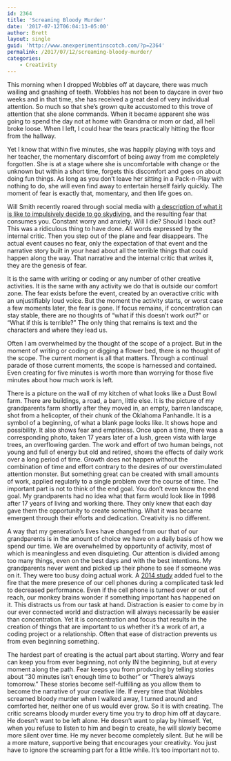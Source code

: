 ```yaml
---
id: 2364
title: 'Screaming Bloody Murder'
date: '2017-07-12T06:04:13-05:00'
author: Brett
layout: single
guid: 'http://www.anexperimentinscotch.com/?p=2364'
permalink: /2017/07/12/screaming-bloody-murder/
categories:
    - Creativity
---
```


This morning when I dropped Wobbles off at daycare, there was much wailing and gnashing of teeth. Wobbles has not been to daycare in over two weeks and in that time, she has received a great deal of very individual attention. So much so that she’s grown quite accustomed to this trove of attention that she alone commands. When it became apparent she was going to spend the day not at home with Grandma or mom or dad, all hell broke loose. When I left, I could hear the tears practically hitting the floor from the hallway.

Yet I know that within five minutes, she was happily playing with toys and her teacher, the momentary discomfort of being away from me completely forgotten. She is at a stage where she is uncomfortable with change or the unknown but within a short time, forgets this discomfort and goes on about doing fun things. As long as you don’t leave her sitting in a Pack-n-Play with nothing to do, she will even find away to entertain herself fairly quickly. The moment of fear is exactly that, momentary, and then life goes on.

Will Smith recently roared through social media with [a description of what it is like to impulsively decide to go skydiving.](https://www.youtube.com/watch?v=g8YbrrWB9-8) and the resulting fear that consumes you. Constant worry and anxiety. Will I die? Should I back out? This was a ridiculous thing to have done. All words expressed by the internal critic. Then you step out of the plane and fear disappears. The actual event causes no fear, only the expectation of that event and the narrative story built in your head about all the terrible things that could happen along the way. That narrative and the internal critic that writes it, they are the genesis of fear.

It is the same with writing or coding or any number of other creative activities. It is the same with any activity we do that is outside our comfort zone. The fear exists before the event, created by an overactive critic with an unjustifiably loud voice. But the moment the activity starts, or worst case a few moments later, the fear is gone. If focus remains, if concentration can stay stable, there are no thoughts of “what if this doesn’t work out?” or “What if this is terrible?” The only thing that remains is text and the characters and where they lead us.

Often I am overwhelmed by the thought of the scope of a project. But in the moment of writing or coding or digging a flower bed, there is no thought of the scope. The current moment is all that matters. Through a continual parade of those current moments, the scope is harnessed and contained. Even creating for five minutes is worth more than worrying for those five minutes about how much work is left.

There is a picture on the wall of my kitchen of what looks like a Dust Bowl farm. There are buildings, a road, a barn, little else. It is the picture of my grandparents farm shortly after they moved in, an empty, barren landscape, shot from a helicopter, of their chunk of the Oklahoma Panhandle. It is a symbol of a beginning, of what a blank page looks like. It shows hope and possibility. It also shows fear and emptiness. Once upon a time, there was a corresponding photo, taken 17 years later of a lush, green vista with large trees, an overflowing garden. The work and effort of two human beings, not young and full of energy but old and retired, shows the effects of daily work over a long period of time. Growth does not happen without the combination of time and effort contrary to the desires of our overstimulated attention monster. But something great can be created with small amounts of work, applied regularly to a single problem over the course of time. The important part is not to think of the end goal. You don’t even know the end goal. My grandparents had no idea what that farm would look like in 1998 after 17 years of living and working there. They only knew that each day gave them the opportunity to create something. What it was became emergent through their efforts and dedication. Creativity is no different.

A way that my generation’s lives have changed from our that of our grandparents is in the amount of choice we have on a daily basis of how we spend our time. We are overwhelmed by opportunity of activity, most of which is meaningless and even disquieting. Our attention is divided among too many things, even on the best days and with the best intentions. My grandparents never went and picked up their phone to see if someone was on it. They were too busy doing actual work. A [2014 study](http://metacog2014-15.weebly.com/uploads/3/9/2/9/39293965/thornton_faires_robbins_y_rollins_in_press_presence_cell_phone_distracting.pdf) added fuel to the fire that the mere presence of our cell phones during a complicated task led to decreased performance. Even if the cell phone is turned over or out of reach, our monkey brains wonder if something important has happened on it. This distracts us from our task at hand. Distraction is easier to come by in our ever connected world and distraction will always necessarily be easier than concentration. Yet it is concentration and focus that results in the creation of things that are important to us whether it’s a work of art, a coding project or a relationship. Often that ease of distraction prevents us from even beginning something.

The hardest part of creating is the actual part about starting. Worry and fear can keep you from ever beginning, not only IN the beginning, but at every moment along the path. Fear keeps you from producing by telling stories about “30 minutes isn’t enough time to bother” or “There’s always tomorrow.” These stories become self-fulfilling as you allow them to become the narrative of your creative life. If every time that Wobbles screamed bloody murder when I walked away, I turned around and comforted her, neither one of us would ever grow. So it is with creating. The critic screams bloody murder every time you try to drop him off at daycare. He doesn’t want to be left alone. He doesn’t want to play by himself. Yet, when you refuse to listen to him and begin to create, he will slowly become more silent over time. He my never become completely silent. But he will be a more mature, supportive being that encourages your creativity. You just have to ignore the screaming part for a little while. It’s too important not to.